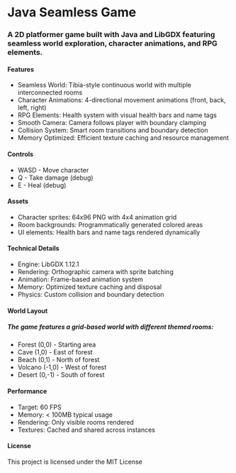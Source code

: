 # Java Seamless Game
### A 2D platformer game built with Java and LibGDX featuring seamless world exploration, character animations, and RPG elements.

#### Features
* Seamless World: Tibia-style continuous world with multiple interconnected rooms
* Character Animations: 4-directional movement animations (front, back, left, right)
* RPG Elements: Health system with visual health bars and name tags
* Smooth Camera: Camera follows player with boundary clamping
* Collision System: Smart room transitions and boundary detection
* Memory Optimized: Efficient texture caching and resource management

#### Controls
* WASD - Move character
* Q - Take damage (debug)
* E - Heal (debug)

#### Assets
* Character sprites: 64x96 PNG with 4x4 animation grid
* Room backgrounds: Programmatically generated colored areas
* UI elements: Health bars and name tags rendered dynamically

#### Technical Details
* Engine: LibGDX 1.12.1
* Rendering: Orthographic camera with sprite batching
* Animation: Frame-based animation system
* Memory: Optimized texture caching and disposal
* Physics: Custom collision and boundary detection

#### World Layout
##### The game features a grid-based world with different themed rooms:
* Forest (0,0) - Starting area
* Cave (1,0) - East of forest
* Beach (0,1) - North of forest
* Volcano (-1,0) - West of forest
* Desert (0,-1) - South of forest

#### Performance
* Target: 60 FPS
* Memory: < 100MB typical usage
* Rendering: Only visible rooms rendered
* Textures: Cached and shared across instances

#### License
This project is licensed under the MIT License